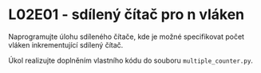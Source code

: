 # L02E01 - sdílený čítač pro n vláken

Naprogramujte úlohu sdíleného čítače, kde je možné specifikovat počet vláken inkrementující sdílený čítač.

Úkol realizujte doplněním vlastního kódu do souboru `multiple_counter.py`.